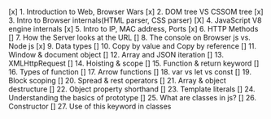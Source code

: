 [x] 1. Introduction to Web, Browser Wars 
[x] 2. DOM tree VS CSSOM tree 
[x] 3. Intro to Browser internals(HTML parser, CSS parser)
[X] 4. JavaScript V8 engine internals 
[x] 5. Intro to IP, MAC address, Ports
[x] 6. HTTP Methods
[] 7. How the Server looks at the URL
[] 8. The console on Browser js vs. Node js
[x] 9. Data types
[] 10. Copy by value and Copy by reference
[] 11. Window & document object
[] 12. Array and JSON iteration
[] 13. XMLHttpRequest
[] 14. Hoisting & scope
[] 15. Function & return keyword
[] 16. Types of function
[] 17. Arrow functions
[] 18. var vs let vs const
[] 19. Block scoping
[] 20. Spread & rest operators
[] 21. Array & object destructure
[] 22. Object property shorthand
[] 23. Template literals
[] 24. Understanding the basics of prototype
[] 25. What are classes in js?
[] 26. Constructor
[] 27. Use of this keyword in classes